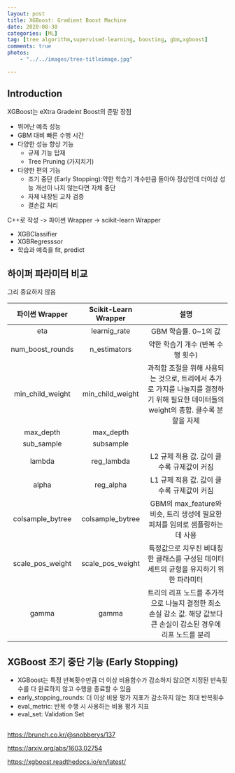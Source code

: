 ```yaml
---
layout: post
title: XGBoost: Gradient Boost Machine
date: 2020-08-30
categories: [ML]
tag: [tree algorithm,supervised-learning, boosting, gbm,xgboost]
comments: true
photos:
    - "../../images/tree-titleimage.jpg"

---
```


## Introduction 

XGBoost는 eXtra Gradeint Boost의 준말
장점
* 뛰어난 예측 성능
* GBM 대비 빠른 수행 시간
* 다양한 성능 향상 기능
  * 규제 기능 탑재
  * Tree Pruning (가지치기)
* 다양한 편의 기능
  * 조기 중단 (Early Stopping):약한 학습기 개수만큼 돌아야 정상인데 더이상 성능 개선이 나지 않는다면 자체 중단
  * 자체 내장된 교차 검증
  * 결손값 처리


C++로 작성 -> 파이썬 Wrapper -> scikit-learn Wrapper

* XGBClassifier
* XGBRegresssor
* 학습과 예측을 fit, predict

## 하이퍼 파라미터 비교

그리 중요하지 않음

| 파이썬 Wrapper  | Scikit-Learn Wrapper  | 설명  |
|:---:|:---:|:---:|
|eta|learnig_rate| GBM 학습률. 0~1의 값|
|num_boost_rounds|n_estimators|약한 학습기 개수 (반복 수행 횟수)|
|min_child_weight|min_child_weight| 과적합 조절을 위해 사용되는 것으로, 트리에서 추가로 가지를 나눌지를 결정하기 위해 필요한 데이터들의 weight의 총합. 클수록 분할을 자제|
|max_depth|max_depth||
|sub_sample|subsample||
|lambda|reg_lambda|L2 규제 적용 값. 값이 클수록 규제값이 커짐|
|alpha|reg_alpha|L1 규제 적용 값. 값이 클수록 규제값이 커짐|
|colsample_bytree|colsample_bytree|GBM의 max_feature와 비슷, 트리 생성에 필요한 피처를 임의로 샘플링하는 데 사용|
|scale_pos_weight|scale_pos_weight|특정값으로 치우친 비대칭한 클래스를 구성된 데이터세트의 균형을 유지하기 위한 파라미터|
|gamma|gamma|트리의 리프 노드를 추가적으로 나눌지 결정한 최소 손실 감소 값. 해당 값보다 큰 손실이 감소된 경우에 리프 노드를 분리|

## XGBoost 조기 중단 기능 (Early Stopping)

* XGBoost는 특정 반복횟수만큼 더 이상 비용함수가 감소하지 않으면 지정된 반속횟수를 다 완료하지 않고 수행을 종료할 수 있음
* early_stopping_rounds: 더 이상 비용 평가 지표가 감소하지 않는 최대 반복횟수
* eval_metric: 반복 수행 시 사용하는 비용 평가 지표
* eval_set: Validation Set


## 


https://brunch.co.kr/@snobberys/137

https://arxiv.org/abs/1603.02754

https://xgboost.readthedocs.io/en/latest/

